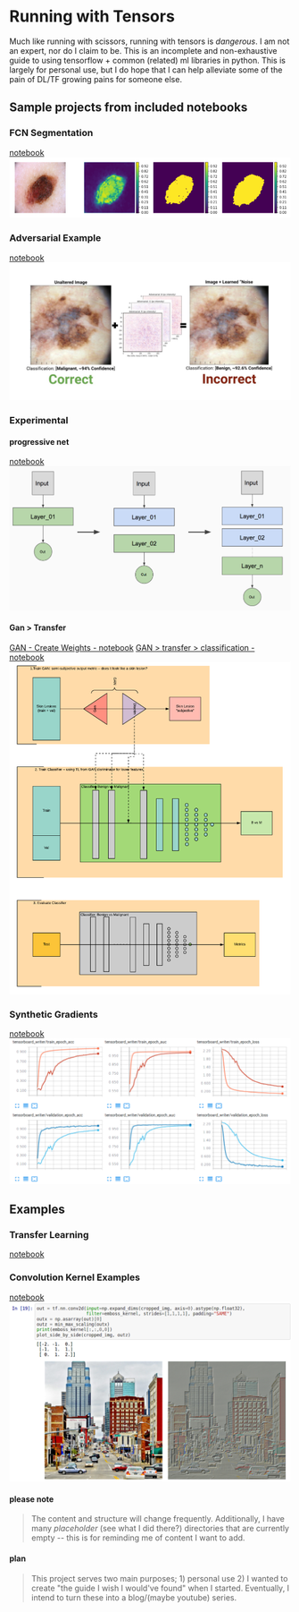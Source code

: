 # Running with Tensors

[//]: # (Image References)
[adversarial_example]: ./misc/adversarial_example.jpg
[experimental]: ./misc/experimental.png
[fcn_segmentation]: ./misc/fcn_segmentation.png
[synthetic_gradients]: ./misc/synthetic_gradients.png
[convolution_kernel]: ./misc/convolution_example.png
[experimental_gan]: ./misc/GAN_transfer.png

Much like running with scissors, running with tensors is _dangerous_.  I am not an expert, nor do I claim to be. This is an incomplete and non-exhaustive guide to using tensorflow + common (related) ml libraries in python.  This is largely for personal use, but I do hope that I can help alleviate some of the pain of DL/TF growing pains for someone else.

## Sample projects from included notebooks

### FCN Segmentation

[notebook](./segmentation/Segmentation_dev.ipynb)
![Example output from FCN segmentation][fcn_segmentation]

### Adversarial Example

[notebook](./TODO/adversarial_example/adversarial_example_lesion.ipynb)
![Example output from adversarial example][adversarial_example]

### Experimental

#### progressive net

[notebook](./experimental/semi_auto_cnn/progressive_net.ipynb)
![Example experimental architecture][experimental]

#### Gan > Transfer

[GAN - Create Weights - notebook](./experimental/gan_transfer/GAN_saveWeights.ipynb)
[GAN > transfer > classification - notebook](./experimental/gan_transfer/transfer_gan_classification.ipynb)
![Example Gan-Transfer experimental architecture][experimental_gan]

### Synthetic Gradients

[notebook](./TODO/synthetic_gradients/compare_synthetic_gradient_to_bp.ipynb)
![Example output from synthetic gradients][synthetic_gradients]

## Examples

### Transfer Learning

[notebook](./TODO/transfer_learning/mnist_transfer.ipynb)

### Convolution Kernel Examples

[notebook](./convolution/conv_kernel.ipynb)
![Example of emboss kernel convolution output][convolution_kernel]

#### please note

> The content and structure will change frequently. Additionally, I have many _placeholder_ (see what I did there?) directories that are currently empty -- this is for reminding me of content I want to add.

#### plan

> This project serves two main purposes; 1) personal use 2) I wanted to create "the guide I wish I would've found" when I started. Eventually, I intend to turn these into a blog/(maybe youtube) series.